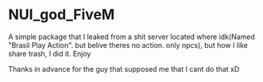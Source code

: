 # NUI_god_FiveM
A simple package that I leaked from a shit server located where idk(Named "Brasil Play Action". but belive theres no action. only npcs), but how I like share trash, I did it. Enjoy

Thanks in advance for the guy that supposed me that I cant do that xD
